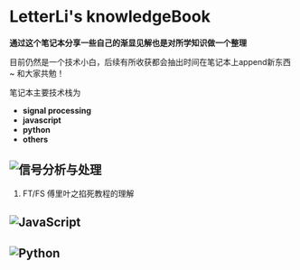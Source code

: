 # LetterLi's knowledgeBook
**通过这个笔记本分享一些自己的渐显见解也是对所学知识做一个整理**

目前仍然是一个技术小白，后续有所收获都会抽出时间在笔记本上append新东西~ 和大家共勉！

笔记本主要技术栈为
- **signal processing**
- **javascript**
- **python**
- **others**

## ![信号分析与处理](https://github.com/LetterLi1997/knowledgeBook/sigProecss)

1. FT/FS 傅里叶之掐死教程的理解

## ![JavaScript](https://github.com/LetterLi1997/knowledgeBook/JavaScript)


## ![Python](https://github.com/LetterLi1997/knowledgeBook/python)
